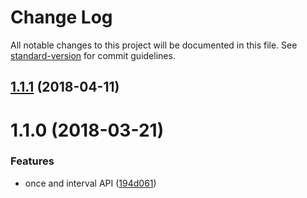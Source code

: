 # Change Log

All notable changes to this project will be documented in this file. See [standard-version](https://github.com/conventional-changelog/standard-version) for commit guidelines.

<a name="1.1.1"></a>
## [1.1.1](http://git.dianpingoa.com/node/simple-util/compare/v1.1.0...v1.1.1) (2018-04-11)



<a name="1.1.0"></a>
# 1.1.0 (2018-03-21)


### Features

* once and interval API ([194d061](http://git.dianpingoa.com/node/simple-util/commits/194d061))
